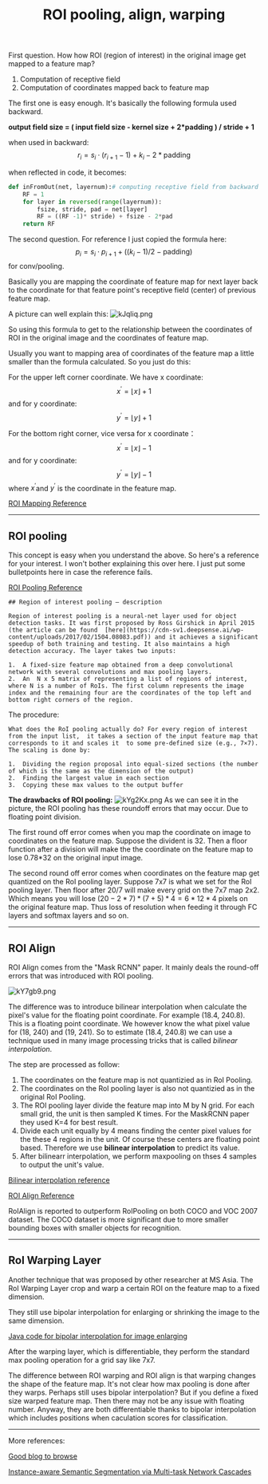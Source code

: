 ﻿---
layout: post
category: blog
title: ROI pooling, align, warping
tags: [deep learning, ROI, detection]
---


First question. How how ROI (region of interest) in the original image get mapped to a feature map?

1. Computation of receptive field
2. Computation of coordinates mapped back to feature map

The first one is easy enough. It's basically the following formula used backward.

**output field size = ( input field size - kernel size + 2*padding ) / stride + 1**

when used in backward:
$$r_i = s_i\cdot(r_{i+1}-1) + k_i -2*\text{padding}$$

when reflected in code, it becomes:
```python
def inFromOut(net, layernum):# computing receptive field from backward
    RF = 1
    for layer in reversed(range(layernum)):
        fsize, stride, pad = net[layer]
        RF = ((RF -1)* stride) + fsize - 2*pad
    return RF
```

The second question. For reference I just copied the formula here:
$$p_i = s_i \cdot p_{i+1} + ((k_i-1)/2 - \text{padding}) $$
for conv/pooling.

Basically you are mapping the coordinate of feature map for next layer back to the coordinate for that feature point's receptive field (center) of previous feature map.

A picture can well explain this: 
![kJqliq.png](https://s2.ax1x.com/2019/02/05/kJqliq.png)  

So using this formula to get to the relationship between the coordinates of ROI in the original image and the coordinates of feature map.

Usually you want to mapping area of coordinates of the feature map a little smaller than the formula calculated. So you just do this:

For the upper left corner coordinate. We have x coordinate:
$$x^{'} = \left \lfloor{x}\right \rfloor + 1$$
and for y coordinate:
$$y^{'} = \left \lfloor{y}\right \rfloor + 1$$

For the bottom right corner, vice versa for x coordinate：
$$x^{'} = \left \lfloor{x}\right \rfloor - 1$$
and for y coordinate:
$$y^{'} = \left \lfloor{y}\right \rfloor - 1$$
where $x^{'}$and $y^{'}$ is the coordinate in the feature map.

[ROI Mapping Reference](https://zhuanlan.zhihu.com/p/24780433)

---
## ROI pooling

This concept is easy when you understand the above.
So here's a reference for your interest. I won't bother explaining this over here. I just put some bulletpoints here in case the reference fails.

[ROI Pooling Reference](https://deepsense.ai/region-of-interest-pooling-explained/)

    ## Region of interest pooling — description
    
    Region of interest pooling is a neural-net layer used for object detection tasks. It was first proposed by Ross Girshick in April 2015 (the article can be found  [here](https://cdn-sv1.deepsense.ai/wp-content/uploads/2017/02/1504.08083.pdf)) and it achieves a significant speedup of both training and testing. It also maintains a high detection accuracy. The layer takes two inputs:
    
    1.  A fixed-size feature map obtained from a deep convolutional network with several convolutions and max pooling layers.
    2.  An  N x 5 matrix of representing a list of regions of interest, where N is a number of RoIs. The first column represents the image index and the remaining four are the coordinates of the top left and bottom right corners of the region.

The procedure:

    What does the RoI pooling actually do? For every region of interest from the input list,  it takes a section of the input feature map that corresponds to it and scales it  to some pre-defined size (e.g., 7×7). The scaling is done by:
    
    1.  Dividing the region proposal into equal-sized sections (the number of which is the same as the dimension of the output)
    2.  Finding the largest value in each section
    3.  Copying these max values to the output buffer
   
**The drawbacks of ROI pooling:**
  ![kYg2Kx.png](https://s2.ax1x.com/2019/02/06/kYg2Kx.png)
  As we can see it in the picture, the ROI pooling has these roundoff errors that may occur. Due to floating point division.

The first round off error comes when you map the coordinate on image to coordinates on the feature map. Suppose the divident is 32. Then a floor function after a division will make the the coordinate on the feature map to lose 0.78*32 on the original input image.

The second round off error comes when coordinates on the feature map get quantized on the RoI pooling layer. Suppose 7x7 is what we set for the RoI pooling layer. Then floor after 20/7 will make every grid on the 7x7 map 2x2. Which means you will lose $(20-2*7) * (7+5) * 4 = 6*12*4$ pixels on the original feature map. Thus loss of resolution when feeding it through FC layers and softmax layers and so on.

---

## ROI Align

ROI Align comes from the "Mask RCNN" paper. It mainly deals the round-off errors that was introduced with ROI pooling.

![kY7gb9.png](https://s2.ax1x.com/2019/02/06/kY7gb9.png)

The difference was to introduce bilinear interpolation when calculate the pixel's value for the floating  point coordinate. For example (18.4, 240.8). This is a floating point coordinate. We however know the what pixel value for (18, 240) and (19, 241). So to estimate (18.4, 240.8) we can use a technique used in many image processing tricks that is called *bilinear interpolation*. 

The step are processed as follow:
1. The coordinates on the feature map is not quantizied as in RoI Pooling.
2. The coordinates on the RoI pooling layer is also not quantizied as in the original RoI Pooling.
3. The ROI pooling layer divide the feature map into M by N grid. For each small grid, the unit is then sampled K times. For the MaskRCNN paper they used K=4 for best result.
4. Divide each unit equally by 4 means finding the center pixel values for the these 4 regions in the unit. Of course these centers are floating point based. Therefore we use **bilinear interpolation** to predict its value.
5. After bilinearr interpolation, we perform maxpooling on thses 4 samples to output the unit's value. 

[Bilinear interpolation reference](https://en.wikipedia.org/wiki/Bilinear_interpolation)

[ROI Align Reference](https://blog.csdn.net/Bruce_0712/article/details/80287385)

RoIAlign is reported to outperform RoIPooling on both COCO and VOC 2007 dataset. The COCO dataset is more significant due to more smaller bounding boxes with smaller objects for recognition.

---

## RoI Warping Layer

Another technique that was proposed by other researcher at MS Asia. The RoI Warping Layer crop and warp a certain ROI on the feature map to a fixed dimension. 

They still use bipolar interpolation for enlarging or shrinking the image to the same dimension. 

[Java code for bipolar interpolation for image enlarging](http://tech-algorithm.com/articles/bilinear-image-scaling/)

After the warping layer, which is differentiable, they perform the standard max pooling operation for a grid say like 7x7.

The difference between ROI warping and ROI align is that warping changes the shape of the feature map. It's not clear how max pooling is done after they warps. Perhaps still uses bipolar interpolation? But if you define a fixed size warped feature map. Then there may not be any issue with floating number. Anyway, they are both differentiable thanks to bipolar interpolation which includes positions when caculation scores for classification.

---
More references:

[Good blog to browse](http://dubur.github.io/)

[Instance-aware Semantic Segmentation via Multi-task Network Cascades](https://arxiv.org/abs/1512.04412)
